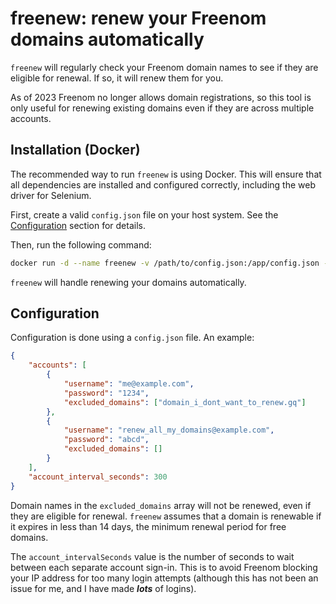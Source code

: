 # freenew: renew your Freenom domains automatically

`freenew` will regularly check your Freenom domain names to see if they are eligible for renewal. If so, it will renew them for you.

As of 2023 Freenom no longer allows domain registrations, so this tool is only useful for renewing existing domains even if they are across multiple accounts.

## Installation (Docker)

The recommended way to run `freenew` is using Docker. This will ensure that all dependencies are installed and configured correctly, including the web driver for Selenium.

First, create a valid `config.json` file on your host system. See the [Configuration](#configuration) section for details.

Then, run the following command:

```bash
docker run -d --name freenew -v /path/to/config.json:/app/config.json --restart unless-stopped manchineel/freenew
```

`freenew` will handle renewing your domains automatically.

## Configuration

Configuration is done using a `config.json` file. An example:

```json
{
    "accounts": [
        {
            "username": "me@example.com",
            "password": "1234",
            "excluded_domains": ["domain_i_dont_want_to_renew.gq"]
        },
        {
            "username": "renew_all_my_domains@example.com",
            "password": "abcd",
            "excluded_domains": []
        }
    ],
    "account_interval_seconds": 300
}
```

Domain names in the `excluded_domains` array will not be renewed, even if they are eligible for renewal. `freenew` assumes that a domain is renewable if it expires in less than 14 days, the minimum renewal period for free domains.

The `account_intervalSeconds` value is the number of seconds to wait between each separate account sign-in. This is to avoid Freenom blocking your IP address for too many login attempts (although this has not been an issue for me, and I have made ***lots*** of logins).